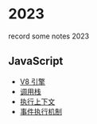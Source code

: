 # 2023

record some notes 2023

## JavaScript

- [V8 引擎](./JavaScript/V8引擎.md)
- [调用栈](./JavaScript/调用栈.md)
- [执行上下文](./JavaScript/执行上下文.md)
- [事件执行机制](./JavaScript/事件执行机制.md)
